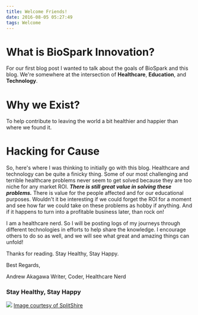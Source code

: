 ```yaml
---
title: Welcome Friends!
date: 2016-08-05 05:27:49
tags: Welcome
---
```


# What is BioSpark Innovation?

For our first blog post I wanted to talk about the goals of BioSpark and this blog.  We're somewhere at the intersection of **Healthcare**, **Education**, and **Technology**.

# Why we Exist?

To help contribute to leaving the world a bit healthier and happier than where we found it.

# Hacking for Cause

So, here's where I was thinking to initially go with this blog.  Healthcare and technology can be quite a finicky thing.  Some of our most challenging and terrible healthcare problems never seem to get solved because they are too niche for any market ROI.  **_There is still great value in solving these problems._**  There is value for the people affected and for our educational purposes.  Wouldn't it be interesting if we could forget the ROI for a moment and see how far we could take on these problems as hobby if anything.  And if it happens to turn into a profitable business later, than rock on!

I am a healthcare nerd.  So I will be posting logs of my journeys through different technologies in efforts to help share the knowledge.  I encourage others to do so as well, and we will see what great and amazing things can unfold!

Thanks for reading.  Stay Healthy, Stay Happy.

Best Regards,

Andrew Akagawa
Writer, Coder, Healthcare Nerd

### Stay Healthy, Stay Happy

![](http://biosparkinnovation.org/blog/images/OpenSky.jpg)
[Image courtesy of SplitShire](http://www.splitshire.com/) 

